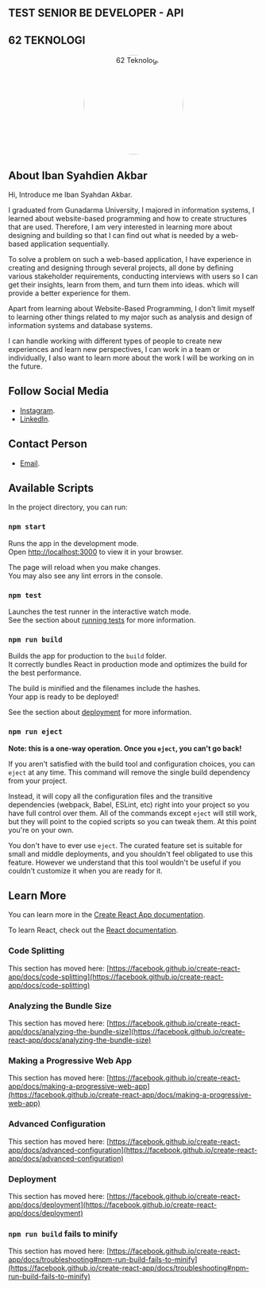 ## TEST SENIOR BE DEVELOPER - API
## 62 TEKNOLOGI

<center>
    <div align="center">
        <center>
            <a href="https://www.62teknologi.com/" target="_blank">
                <center>
                    <img src="https://images.glints.com/unsafe/180x0/glints-dashboard.s3.amazonaws.com/company-logo/761c0054fe0a5839a8d0af7330eaf367.jpg" width="200" alt="62 Teknologi" title="62 Teknologi" style='border-radius: 50% !important'>
                </center>
            </a>
        </center>
    </div>
</center>

## About Iban Syahdien Akbar

Hi, Introduce me Iban Syahdan Akbar.

I graduated from Gunadarma University, I majored in information systems, I learned about website-based programming and how to create structures that are used. Therefore, I am very interested in learning more about designing and building so that I can find out what is needed by a web-based application sequentially. 

To solve a problem on such a web-based application, I have experience in creating and designing through several projects, all done by defining various stakeholder requirements, conducting interviews with users so I can get their insights, learn from them, and turn them into ideas. which will provide a better experience for them. 

Apart from learning about Website-Based Programming, I don't limit myself to learning other things related to my major such as analysis and design of information systems and database systems. 

I can handle working with different types of people to create new experiences and learn new perspectives, I can work in a team or individually, I also want to learn more about the work I will be working on in the future.

## Follow Social Media

- [Instagram](https://www.instagram.com/ibansyah_/).
- [LinkedIn](https://www.linkedin.com/in/ibansyahdien/).

## Contact Person

- [Email](mailto:ibansyahdienx7@gmail.com?subject=Halo%20Iban%20Syahdien).

## Available Scripts

In the project directory, you can run:

### `npm start`

Runs the app in the development mode.\
Open [http://localhost:3000](http://localhost:3000) to view it in your browser.

The page will reload when you make changes.\
You may also see any lint errors in the console.

### `npm test`

Launches the test runner in the interactive watch mode.\
See the section about [running tests](https://facebook.github.io/create-react-app/docs/running-tests) for more information.

### `npm run build`

Builds the app for production to the `build` folder.\
It correctly bundles React in production mode and optimizes the build for the best performance.

The build is minified and the filenames include the hashes.\
Your app is ready to be deployed!

See the section about [deployment](https://facebook.github.io/create-react-app/docs/deployment) for more information.

### `npm run eject`

**Note: this is a one-way operation. Once you `eject`, you can't go back!**

If you aren't satisfied with the build tool and configuration choices, you can `eject` at any time. This command will remove the single build dependency from your project.

Instead, it will copy all the configuration files and the transitive dependencies (webpack, Babel, ESLint, etc) right into your project so you have full control over them. All of the commands except `eject` will still work, but they will point to the copied scripts so you can tweak them. At this point you're on your own.

You don't have to ever use `eject`. The curated feature set is suitable for small and middle deployments, and you shouldn't feel obligated to use this feature. However we understand that this tool wouldn't be useful if you couldn't customize it when you are ready for it.

## Learn More

You can learn more in the [Create React App documentation](https://facebook.github.io/create-react-app/docs/getting-started).

To learn React, check out the [React documentation](https://reactjs.org/).

### Code Splitting

This section has moved here: [https://facebook.github.io/create-react-app/docs/code-splitting](https://facebook.github.io/create-react-app/docs/code-splitting)

### Analyzing the Bundle Size

This section has moved here: [https://facebook.github.io/create-react-app/docs/analyzing-the-bundle-size](https://facebook.github.io/create-react-app/docs/analyzing-the-bundle-size)

### Making a Progressive Web App

This section has moved here: [https://facebook.github.io/create-react-app/docs/making-a-progressive-web-app](https://facebook.github.io/create-react-app/docs/making-a-progressive-web-app)

### Advanced Configuration

This section has moved here: [https://facebook.github.io/create-react-app/docs/advanced-configuration](https://facebook.github.io/create-react-app/docs/advanced-configuration)

### Deployment

This section has moved here: [https://facebook.github.io/create-react-app/docs/deployment](https://facebook.github.io/create-react-app/docs/deployment)

### `npm run build` fails to minify

This section has moved here: [https://facebook.github.io/create-react-app/docs/troubleshooting#npm-run-build-fails-to-minify](https://facebook.github.io/create-react-app/docs/troubleshooting#npm-run-build-fails-to-minify)
